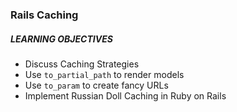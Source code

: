 ### Rails Caching

##### LEARNING OBJECTIVES
- Discuss Caching Strategies
- Use `to_partial_path` to render models
- Use `to_param` to create fancy URLs
- Implement Russian Doll Caching in Ruby on Rails
